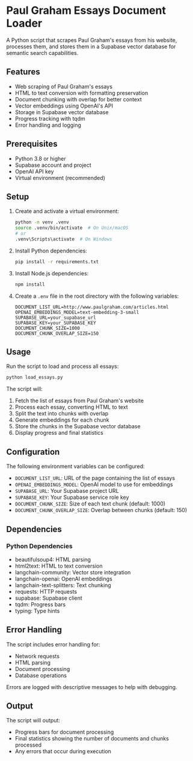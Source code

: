 # Paul Graham Essays Document Loader

A Python script that scrapes Paul Graham's essays from his website, processes them, and stores them in a Supabase vector database for semantic search capabilities.

## Features

- Web scraping of Paul Graham's essays
- HTML to text conversion with formatting preservation
- Document chunking with overlap for better context
- Vector embeddings using OpenAI's API
- Storage in Supabase vector database
- Progress tracking with tqdm
- Error handling and logging

## Prerequisites

- Python 3.8 or higher
- Supabase account and project
- OpenAI API key
- Virtual environment (recommended)

## Setup

1. Create and activate a virtual environment:
   ```bash
   python -m venv .venv
   source .venv/bin/activate  # On Unix/macOS
   # or
   .venv\Scripts\activate  # On Windows
   ```

2. Install Python dependencies:
   ```bash
   pip install -r requirements.txt
   ```

3. Install Node.js dependencies:
   ```bash
   npm install
   ```

4. Create a `.env` file in the root directory with the following variables:
   ```
   DOCUMENT_LIST_URL=http://www.paulgraham.com/articles.html
   OPENAI_EMBEDDINGS_MODEL=text-embedding-3-small
   SUPABASE_URL=your_supabase_url
   SUPABASE_KEY=your_SUPABASE_KEY
   DOCUMENT_CHUNK_SIZE=1000
   DOCUMENT_CHUNK_OVERLAP_SIZE=150
   ```

## Usage

Run the script to load and process all essays:
```bash
python load_essays.py
```

The script will:
1. Fetch the list of essays from Paul Graham's website
2. Process each essay, converting HTML to text
3. Split the text into chunks with overlap
4. Generate embeddings for each chunk
5. Store the chunks in the Supabase vector database
6. Display progress and final statistics

## Configuration

The following environment variables can be configured:

- `DOCUMENT_LIST_URL`: URL of the page containing the list of essays
- `OPENAI_EMBEDDINGS_MODEL`: OpenAI model to use for embeddings
- `SUPABASE_URL`: Your Supabase project URL
- `SUPABASE_KEY`: Your Supabase service role key
- `DOCUMENT_CHUNK_SIZE`: Size of each text chunk (default: 1000)
- `DOCUMENT_CHUNK_OVERLAP_SIZE`: Overlap between chunks (default: 150)

## Dependencies

### Python Dependencies
- beautifulsoup4: HTML parsing
- html2text: HTML to text conversion
- langchain-community: Vector store integration
- langchain-openai: OpenAI embeddings
- langchain-text-splitters: Text chunking
- requests: HTTP requests
- supabase: Supabase client
- tqdm: Progress bars
- typing: Type hints

## Error Handling

The script includes error handling for:
- Network requests
- HTML parsing
- Document processing
- Database operations

Errors are logged with descriptive messages to help with debugging.

## Output

The script will output:
- Progress bars for document processing
- Final statistics showing the number of documents and chunks processed
- Any errors that occur during execution